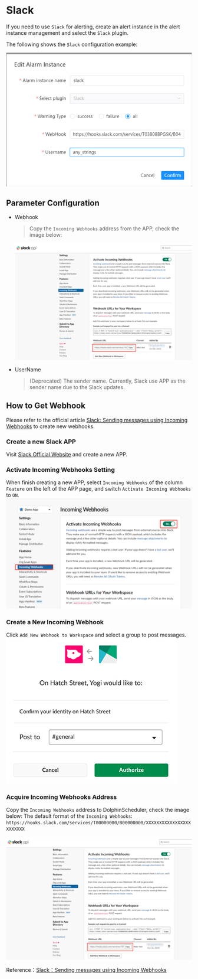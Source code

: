 # Slack

If you need to use `Slack` for alerting, create an alert instance in the alert instance management and select
the `Slack` plugin.

The following shows the `Slack` configuration example:

![alert-slack](../../../../img/new_ui/dev/alert/alert_slack.png)

## Parameter Configuration

* Webhook

  > Copy the `Incoming Webhooks` address from the APP, check the image below:

  ![alert-slack-webhook](../../../../img/new_ui/dev/alert/alert_slack_webhook_addr.png)

* UserName

  > (Deprecated) The sender name. Currently, Slack use APP as the sender name due to the Slack updates.

## How to Get Webhook

Please refer to the official article [Slack: Sending messages using Incoming Webhooks](https://api.slack.com/messaging/webhooks) to create new webhooks.

### Create a new Slack APP

Visit [Slack Official Website](https://api.slack.com/apps/new) and create a new APP.

### Activate Incoming Webhooks Setting

When finish creating a new APP, select `Incoming Webhooks` of the column `Feature` on the left of the APP page, and switch `Activate Incoming Webhooks` to `ON`.
![alert-slack-webhook](../../../../img/new_ui/dev/alert/alert_slack_enable.png)

### Create a New Incoming Webhook

Click `Add New Webhook to Workspace` and select a group to post messages.
![select-post-group](../../../../img/new_ui/dev/alert/alert_slack_new.png)

### Acquire Incoming Webhooks Address

Copy the `Incoming Webhooks` address to DolphinScheduler, check the image below:
The default format of the `Incoming Webhooks`: `https://hooks.slack.com/services/T00000000/B00000000/XXXXXXXXXXXXXXXXXXXXXXXX`

![alert-slack-webhook](../../../../img/new_ui/dev/alert/alert_slack_webhook_addr.png)

Reference：[Slack：Sending messages using Incoming Webhooks](https://api.slack.com/messaging/webhooks)
